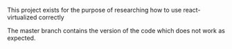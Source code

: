 This project exists for the purpose of researching how to use react-virtualized correctly

The master branch contains the version of the code which does not work as expected.
